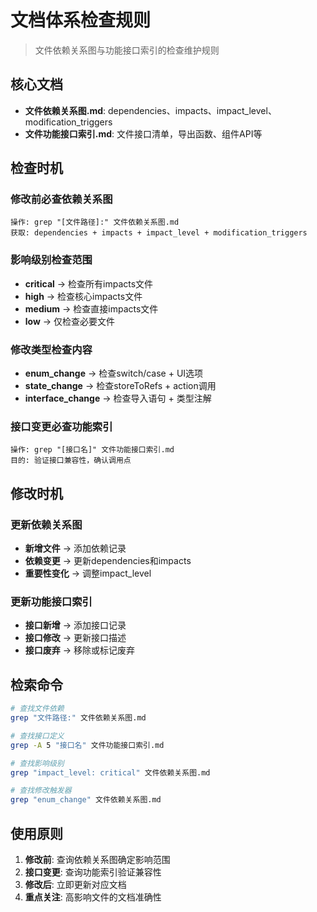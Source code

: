 # 文档体系检查规则

> 文件依赖关系图与功能接口索引的检查维护规则

## 核心文档

- **文件依赖关系图.md**: dependencies、impacts、impact_level、modification_triggers
- **文件功能接口索引.md**: 文件接口清单，导出函数、组件API等

## 检查时机

### 修改前必查依赖关系图

```
操作: grep "[文件路径]:" 文件依赖关系图.md
获取: dependencies + impacts + impact_level + modification_triggers
```

### 影响级别检查范围

- **critical** → 检查所有impacts文件
- **high** → 检查核心impacts文件
- **medium** → 检查直接impacts文件
- **low** → 仅检查必要文件

### 修改类型检查内容

- **enum_change** → 检查switch/case + UI选项
- **state_change** → 检查storeToRefs + action调用
- **interface_change** → 检查导入语句 + 类型注解

### 接口变更必查功能索引

```
操作: grep "[接口名]" 文件功能接口索引.md
目的: 验证接口兼容性，确认调用点
```

## 修改时机

### 更新依赖关系图

- **新增文件** → 添加依赖记录
- **依赖变更** → 更新dependencies和impacts
- **重要性变化** → 调整impact_level

### 更新功能接口索引

- **接口新增** → 添加接口记录
- **接口修改** → 更新接口描述
- **接口废弃** → 移除或标记废弃

## 检索命令

```bash
# 查找文件依赖
grep "文件路径:" 文件依赖关系图.md

# 查找接口定义
grep -A 5 "接口名" 文件功能接口索引.md

# 查找影响级别
grep "impact_level: critical" 文件依赖关系图.md

# 查找修改触发器
grep "enum_change" 文件依赖关系图.md
```

## 使用原则

1. **修改前**: 查询依赖关系图确定影响范围
2. **接口变更**: 查询功能索引验证兼容性
3. **修改后**: 立即更新对应文档
4. **重点关注**: 高影响文件的文档准确性
